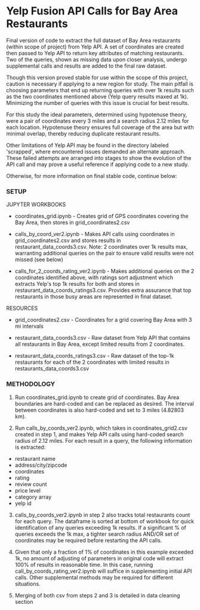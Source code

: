 # Yelp Fusion API Calls for Bay Area Restaurants

Final version of code to extract the full dataset of Bay Area restaurants (within scope of project) from Yelp API. A set of coordinates are created then passed to Yelp API to return key attributes of matching restaurants. Two of the queries, shown as missing data upon closer analysis, undergo supplemental calls and results are added to the final raw dataset.

Though this version proved stable for use within the scope of this project, caution is necessary if applying to a new region for study. The main pitfall is choosing parameters that end up returning queries with over 1k results such as the two coordinates mentioned above (Yelp query results maxed at 1k). Minimizing the number of queries with this issue is crucial for best results. 

For this study the ideal parameters, determined using hypotenuse theory, were a pair of coordinates every 3 miles and a search radius 2.12 miles for each location. Hypotenuse theory ensures full coverage of the area but with minimal overlap, thereby reducing duplicate restaurant results.


Other limitations of Yelp API may be found in the directory labeled 'scrapped', where encountered issues demanded an alternate approach. These failed attempts are arranged into stages to show the evolution of the API call and may prove a useful reference if applying code to a new study.

Otherwise, for more information on final stable code, continue below:


### SETUP


JUPYTER WORKBOOKS

* coordinates_grid.ipynb - Creates grid of GPS coordinates covering the Bay Area, then stores in grid_coordinates2.csv

* calls_by_coord_ver2.ipynb - Makes API calls using coordinates in grid_coordinates2.csv and stores results in restaurant_data_coords3.csv. Note: 2 coordinates over 1k results max, warranting additional queries on the pair to ensure valid results were not missed (see below)

* calls_for_2_coords_rating_ver2.ipynb - Makes additional queries on the 2 coordinates identified above, with ratings sort adjustment which extracts Yelp's top 1k results for both and stores in restaurant_data_coords_ratings3.csv. Provides extra assurance that top restaurants in those busy areas are represented in final dataset.


RESOURCES

* grid_coordinates2.csv - Coordinates for a grid covering Bay Area with 3 mi intervals

* restaurant_data_coords3.csv - Raw dataset from Yelp API that contains all restaurants in Bay Area, except limited results from 2 coordinates.

* restaurant_data_coords_ratings3.csv - Raw dataset of the top-1k restaurants for each of the 2 coordinates with limited results in restaurants_data_coords3.csv



### METHODOLOGY


1. Run coordinates_grid.ipynb to create grid of coordinates. Bay Area boundaries are hard-coded  and can be replaced as desired. The interval between coordinates is also hard-coded and set to 3 miles (4.82803 km).

2. Run calls_by_coords_ver2.ipynb, which takes in coordinates_grid2.csv created in step 1, and makes Yelp API calls using hard-coded search radius of 2.12 miles. For each result in a query, the following information is extracted:

- restaurant name
- address/city/zipcode
- coordinates
- rating
- review count
- price level
- category array
- yelp id

3. calls_by_coords_ver2.ipynb in step 2 also tracks total restaurants count for each query. The dataframe is sorted at bottom of workbook for quick identification of any queries exceeding 1k results. If a significant % of queries exceeds the 1k max, a tighter search radius AND/OR set of coordinates may be required before restarting the API calls.

4. Given that only a fraction of 1% of coordinates in this example exceeded 1k, no amount of adjusting of parameters in original code will extract 100% of results in reasonable time. In this case, running call_by_coords_rating_ver2.ipynb will suffice in supplementing initial API calls. Other supplemental methods may be required for different situations.

5. Merging of both csv from steps 2 and 3 is detailed in data cleaning section
